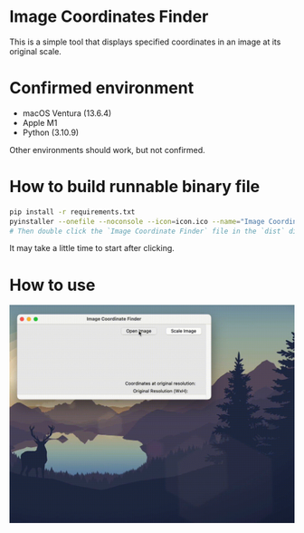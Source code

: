# Image Coordinates Finder
This is a simple tool that displays specified coordinates in an image at its original scale.

# Confirmed environment
- macOS Ventura (13.6.4)
- Apple M1
- Python (3.10.9)

Other environments should work, but not confirmed.

# How to build runnable binary file
```bash
pip install -r requirements.txt
pyinstaller --onefile --noconsole --icon=icon.ico --name="Image Coordinate Finder"  main.py
# Then double click the `Image Coordinate Finder` file in the `dist` directory.  
```
It may take a little time to start after clicking.

# How to use
![sample_run_video](./sample_run.gif)

